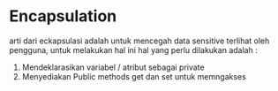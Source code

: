# Encapsulation 
arti dari eckapsulasi adalah untuk mencegah data sensitive terlihat oleh pengguna, untuk melakukan hal ini hal yang perlu dilakukan adalah :
1. Mendeklarasikan variabel / atribut sebagai private 
2. Menyediakan Public methods get dan set untuk memngakses 